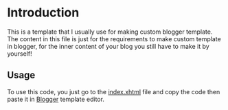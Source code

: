 # Introduction
This is a template that I usually use for making custom blogger template. The content in this file is just for the requirements to make custom template in blogger, for the inner content of your blog you still have to make it by yourself! 

## Usage
To use this code, you just go to the [index.xhtml](./index.xhtml) file and copy the code then paste it in <a href="https://www.blogger.com/" target="_blank">Blogger</a> template editor.
